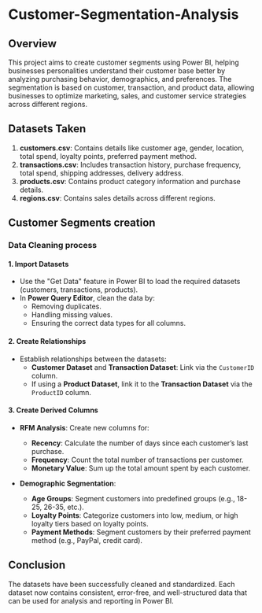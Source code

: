 # Customer-Segmentation-Analysis

## Overview
This project aims to create customer segments using Power BI, helping businesses personalities understand their customer base better by analyzing purchasing behavior, demographics, and preferences. The segmentation is based on customer, transaction, and product data, allowing businesses to optimize marketing, sales, and customer service strategies across different regions.

## Datasets Taken
1. **customers.csv**: Contains details like customer age, gender, location, total spend, loyalty points, preferred payment method.
2. **transactions.csv**: Includes transaction history, purchase frequency, total spend, shipping addresses, delivery address.
3. **products.csv**: Contains product category information and purchase details.
4. **regions.csv**: Contains sales details across different regions.

## Customer Segments creation

### Data Cleaning process
#### 1. Import Datasets
- Use the "Get Data" feature in Power BI to load the required datasets (customers, transactions, products).
- In **Power Query Editor**, clean the data by:
  - Removing duplicates.
  - Handling missing values.
  - Ensuring the correct data types for all columns.

#### 2. Create Relationships
- Establish relationships between the datasets:
  - **Customer Dataset** and **Transaction Dataset**: Link via the `CustomerID` column.
  - If using a **Product Dataset**, link it to the **Transaction Dataset** via the `ProductID` column.

#### 3. Create Derived Columns
- **RFM Analysis**: Create new columns for:
  - **Recency**: Calculate the number of days since each customer’s last purchase.
  - **Frequency**: Count the total number of transactions per customer.
  - **Monetary Value**: Sum up the total amount spent by each customer.

- **Demographic Segmentation**:
  - **Age Groups**: Segment customers into predefined groups (e.g., 18-25, 26-35, etc.).
  - **Loyalty Points**: Categorize customers into low, medium, or high loyalty tiers based on loyalty points.
  - **Payment Methods**: Segment customers by their preferred payment method (e.g., PayPal, credit card).

## Conclusion
The datasets have been successfully cleaned and standardized. Each dataset now contains consistent, error-free, and well-structured data that can be used for analysis and reporting in Power BI.
